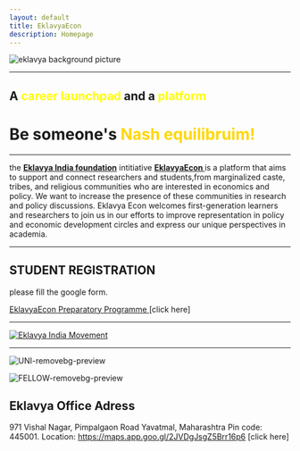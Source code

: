 ```yaml
---
layout: default
title: EklavyaEcon
description: Homepage
---
```


![eklavya background picture](https://github.com/EklavyaEcon/EklavyaEcon.github.io/assets/126576030/49652fe4-2a4d-4d62-9e43-ccf4d6dd52a6)


------
## A <font color="yellow">career launchpad</font> and a <font color="yellow">platform </font>

# **Be someone's** <font color="gold">Nash equilibruim!</font>
----



 the **<a href="https://eklavyaindia.org/">Eklavya India foundation</a>** intitiative **<a href="https://eklavyaecon.github.io/"> EklavyaEcon </a>** is a platform that aims to support and connect researchers and students,from marginalized caste, tribes, and religious communities who are interested in economics and policy. We want to increase the presence of these communities in research and policy discussions. Eklavya Econ welcomes first-generation learners and researchers to join us in our efforts to improve representation in policy and economic development circles and express our unique perspectives in academia.




----



## **STUDENT REGISTRATION**

please fill the google form.

<a href="https://forms.gle/K3gx3Q5qu49G8htXA"> EklavyaEcon Preparatory Programme </a> [click here]

---



[![Eklavya India Movement ](https://res.cloudinary.com/marcomontalbano/image/upload/v1688937575/video_to_markdown/images/youtube--3QerlVdGnD8-c05b58ac6eb4c4700831b2b3070cd403.jpg)](https://www.youtube.com/watch?v=3QerlVdGnD8&t=90s "Eklavya India Movement ")


-----------

![UNI-removebg-preview](https://github.com/EklavyaEcon/EklavyaEcon.github.io/assets/126576030/d8f63bf3-d53e-48a2-b580-527db00fbd32)


![FELLOW-removebg-preview](https://github.com/EklavyaEcon/EklavyaEcon.github.io/assets/126576030/75ff3756-c276-4d5a-a782-07226eba03be)








## Eklavya Office Adress 
971 Vishal Nagar, Pimpalgaon Road Yavatmal, Maharashtra
Pin code: 445001.
Location: <a href="https://www.google.com/maps/place/20.404420,78.121906/data=!4m6!3m5!1s0!7e2!8m2!3d20.4044197!4d78.12190609999999?utm_source=mstt_1&entry=gps&lucs=47068615&g_ep=CAESCTExLjg0LjMwMBgAINeCAyoINDcwNjg2MTVCAklO">https://maps.app.goo.gl/2JVDgJsgZ5Brr16p6 </a> [click here]
























